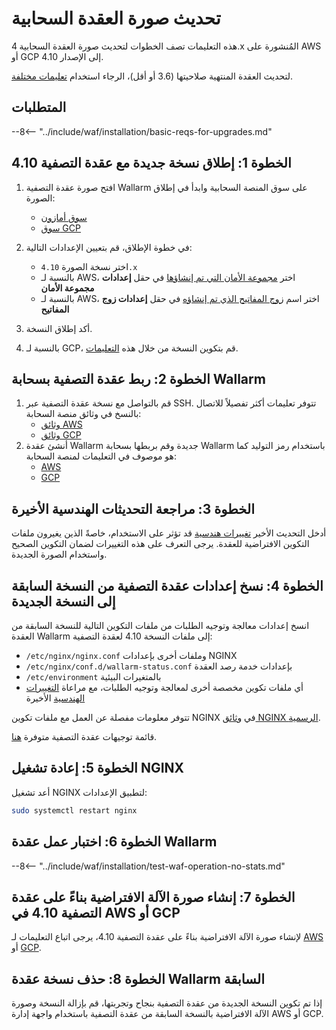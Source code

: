 [status-إحصائيات-walram]:             ../admin-en/configure-statistics-service.md
[تعليمات-ذاكرة]:                     ../admin-en/configuration-guides/allocate-memory-for-waf-node.md
[تعليمات-waf]:                     ../admin-en/configure-parameters-en.md
[وثائق-هجمات-ptrav]:                ../attacks-vulns-list.md#path-traversal
[صورة-هجمات-في-واجهة-المستخدم]:              ../images/admin-guides/test-attacks-quickstart.png
[وثائق-حد-زمن-nginx]:    ../admin-en/configure-parameters-en.md#wallarm_process_time_limit
[وثائق-حظر-حد-زمن-nginx]:  ../admin-en/configure-parameters-en.md#wallarm_process_time_limit_block
[وثائق-قواعد-الكشف-عن-تجاوز-الحد]:           ../user-guides/rules/configure-overlimit-res-detection.md
[وثائق-القائمة-الرمادية]:                     ../user-guides/ip-lists/overview.md
[تعليمات-وضع-waf]:                   ../admin-en/configure-wallarm-mode.md

# تحديث صورة العقدة السحابية

هذه التعليمات تصف الخطوات لتحديث صورة العقدة السحابية 4.x المُنشورة على AWS أو GCP إلى الإصدار 4.10.

لتحديث العقدة المنتهية صلاحيتها (3.6 أو أقل)، الرجاء استخدام [تعليمات مختلفة](older-versions/cloud-image.md).

## المتطلبات

--8<-- "../include/waf/installation/basic-reqs-for-upgrades.md"

## الخطوة 1: إطلاق نسخة جديدة مع عقدة التصفية 4.10

1. افتح صورة عقدة التصفية Wallarm على سوق المنصة السحابية وابدأ في إطلاق الصورة:
      * [سوق أمازون](https://aws.amazon.com/marketplace/pp/B073VRFXSD)
      * [سوق GCP](https://console.cloud.google.com/marketplace/details/wallarm-node-195710/wallarm-node)
2. في خطوة الإطلاق، قم بتعيين الإعدادات التالية:

      * اختر نسخة الصورة `4.10.x`
      * بالنسبة لـ AWS، اختر [مجموعة الأمان التي تم إنشاؤها](../installation/cloud-platforms/aws/ami.md#2-create-a-security-group) في حقل **إعدادات مجموعة الأمان**
      * بالنسبة لـ AWS، اختر اسم [زوج المفاتيح الذي تم إنشاؤه](../installation/cloud-platforms/aws/ami.md#1-create-a-pair-of-ssh-keys) في حقل **إعدادات زوج المفاتيح**
3. أكد إطلاق النسخة.
4. بالنسبة لـ GCP، قم بتكوين النسخة من خلال هذه [التعليمات](../installation/cloud-platforms/gcp/machine-image.md#2-configure-the-filtering-node-instance).

## الخطوة 2: ربط عقدة التصفية بسحابة Wallarm

1. قم بالتواصل مع نسخة عقدة التصفية عبر SSH. تتوفر تعليمات أكثر تفصيلاً للاتصال بالنسخ في وثائق منصة السحابة:
      * [وثائق AWS](https://docs.aws.amazon.com/AWSEC2/latest/UserGuide/AccessingInstances.html)
      * [وثائق GCP](https://cloud.google.com/compute/docs/instances/connecting-to-instance)
2. أنشئ عقدة Wallarm جديدة وقم بربطها بسحابة Wallarm باستخدام رمز التوليد كما هو موصوف في التعليمات لمنصة السحابة:
      * [AWS](../installation/cloud-platforms/aws/ami.md#5-connect-the-filtering-node-to-the-wallarm-cloud)
      * [GCP](../installation/cloud-platforms/gcp/machine-image.md#4-connect-the-filtering-node-to-the-wallarm-cloud)

## الخطوة 3: مراجعة التحديثات الهندسية الأخيرة

أدخل التحديث الأخير [تغييرات هندسية](what-is-new.md#optimized-cloud-images) قد تؤثر على الاستخدام، خاصةً الذين يغيرون ملفات التكوين الافتراضية للعقدة. يرجى التعرف على هذه التغييرات لضمان التكوين الصحيح واستخدام الصورة الجديدة.

## الخطوة 4: نسخ إعدادات عقدة التصفية من النسخة السابقة إلى النسخة الجديدة

انسخ إعدادات معالجة وتوجيه الطلبات من ملفات التكوين التالية للنسخة السابقة من العقدة Wallarm إلى ملفات النسخة 4.10 لعقدة التصفية:

* `/etc/nginx/nginx.conf` وملفات أخرى بإعدادات NGINX
* `/etc/nginx/conf.d/wallarm-status.conf` بإعدادات خدمة رصد العقدة
* `/etc/environment` بالمتغيرات البيئية
* أي ملفات تكوين مخصصة أخرى لمعالجة وتوجيه الطلبات، مع مراعاة [التغييرات الهندسية](what-is-new.md#optimized-cloud-images) الأخيرة

تتوفر معلومات مفصلة عن العمل مع ملفات تكوين NGINX في [وثائق NGINX الرسمية](https://nginx.org/docs/beginners_guide.html).

قائمة توجيهات عقدة التصفية متوفرة [هنا](../admin-en/configure-parameters-en.md).

## الخطوة 5: إعادة تشغيل NGINX

أعد تشغيل NGINX لتطبيق الإعدادات:

```bash
sudo systemctl restart nginx
```

## الخطوة 6: اختبار عمل عقدة Wallarm

--8<-- "../include/waf/installation/test-waf-operation-no-stats.md"

## الخطوة 7: إنشاء صورة الآلة الافتراضية بناءً على عقدة التصفية 4.10 في AWS أو GCP

لإنشاء صورة الآلة الافتراضية بناءً على عقدة التصفية 4.10، يرجى اتباع التعليمات لـ [AWS](../admin-en/installation-guides/amazon-cloud/create-image.md) أو [GCP](../admin-en/installation-guides/google-cloud/create-image.md).

## الخطوة 8: حذف نسخة عقدة Wallarm السابقة

إذا تم تكوين النسخة الجديدة من عقدة التصفية بنجاح وتجربتها، قم بإزالة النسخة وصورة الآلة الافتراضية بالنسخة السابقة من عقدة التصفية باستخدام واجهة إدارة AWS أو GCP.